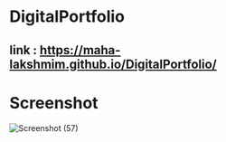# DigitalPortfolio

## link : https://maha-lakshmim.github.io/DigitalPortfolio/

# Screenshot


![Screenshot (57)](https://github.com/maha-lakshmim/DigitalPortfolio/assets/149753359/5b6093bd-19c2-4e31-b6b1-617564489263)
